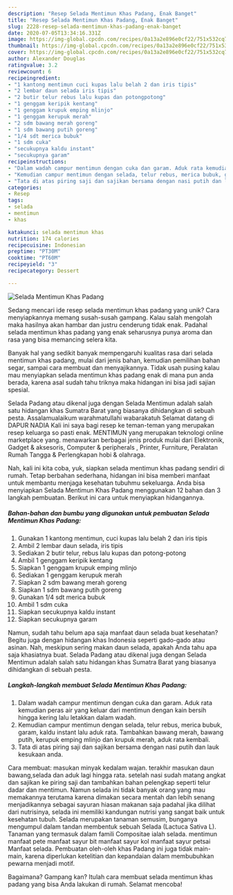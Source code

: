 ```yaml
---
description: "Resep Selada Mentimun Khas Padang, Enak Banget"
title: "Resep Selada Mentimun Khas Padang, Enak Banget"
slug: 2228-resep-selada-mentimun-khas-padang-enak-banget
date: 2020-07-05T13:34:16.331Z
image: https://img-global.cpcdn.com/recipes/0a13a2e896e0cf22/751x532cq70/selada-mentimun-khas-padang-foto-resep-utama.jpg
thumbnail: https://img-global.cpcdn.com/recipes/0a13a2e896e0cf22/751x532cq70/selada-mentimun-khas-padang-foto-resep-utama.jpg
cover: https://img-global.cpcdn.com/recipes/0a13a2e896e0cf22/751x532cq70/selada-mentimun-khas-padang-foto-resep-utama.jpg
author: Alexander Douglas
ratingvalue: 3.2
reviewcount: 6
recipeingredient:
- "1 kantong mentimun cuci kupas lalu belah 2 dan iris tipis"
- "2 lembar daun selada iris tipis"
- "2 butir telur rebus lalu kupas dan potongpotong"
- "1 genggam keripik kentang"
- "1 genggam krupuk emping mlinjo"
- "1 genggam kerupuk merah"
- "2 sdm bawang merah goreng"
- "1 sdm bawang putih goreng"
- "1/4 sdt merica bubuk"
- "1 sdm cuka"
- "secukupnya kaldu instant"
- "secukupnya garam"
recipeinstructions:
- "Dalam wadah campur mentimun dengan cuka dan garam. Aduk rata kemudian peras air yang keluar dari mentimun dengan kain bersih hingga kering lalu letakkan dalam wadah."
- "Kemudian campur mentimun dengan selada, telur rebus, merica bubuk, garam, kaldu instant lalu aduk rata. Tambahkan bawang merah, bawang putih, kerupuk emping mlinjo dan krupuk merah, aduk rata kembali."
- "Tata di atas piring saji dan sajikan bersama dengan nasi putih dan lauk kesukaan anda."
categories:
- Resep
tags:
- selada
- mentimun
- khas

katakunci: selada mentimun khas 
nutrition: 174 calories
recipecuisine: Indonesian
preptime: "PT30M"
cooktime: "PT60M"
recipeyield: "3"
recipecategory: Dessert

---
```



![Selada Mentimun Khas Padang](https://img-global.cpcdn.com/recipes/0a13a2e896e0cf22/751x532cq70/selada-mentimun-khas-padang-foto-resep-utama.jpg)

Sedang mencari ide resep selada mentimun khas padang yang unik? Cara menyiapkannya memang susah-susah gampang. Kalau salah mengolah maka hasilnya akan hambar dan justru cenderung tidak enak. Padahal selada mentimun khas padang yang enak seharusnya punya aroma dan rasa yang bisa memancing selera kita.

Banyak hal yang sedikit banyak mempengaruhi kualitas rasa dari selada mentimun khas padang, mulai dari jenis bahan, kemudian pemilihan bahan segar, sampai cara membuat dan menyajikannya. Tidak usah pusing kalau mau menyiapkan selada mentimun khas padang enak di mana pun anda berada, karena asal sudah tahu triknya maka hidangan ini bisa jadi sajian spesial.

Selada Padang atau dikenal juga dengan Selada Mentimun adalah salah satu hidangan khas Sumatra Barat yang biasanya dihidangkan di sebuah pesta. Assalamualaikum warahmatullahi wabarakatuh Selamat datang di DAPUR NADIA Kali ini saya bagi resep ke teman-teman yang merupakan resep keluarga so pasti enak. MENTIMUN yang merupakan teknologi online marketplace yang. menawarkan berbagai jenis produk mulai dari Elektronik, Gadget &amp; aksesoris, Computer &amp; peripherals , Printer, Furniture, Peralatan Rumah Tangga &amp; Perlengkapan hobi &amp; olahraga.


Nah, kali ini kita coba, yuk, siapkan selada mentimun khas padang sendiri di rumah. Tetap berbahan sederhana, hidangan ini bisa memberi manfaat untuk membantu menjaga kesehatan tubuhmu sekeluarga. Anda bisa menyiapkan Selada Mentimun Khas Padang menggunakan 12 bahan dan 3 langkah pembuatan. Berikut ini cara untuk menyiapkan hidangannya.

<!--inarticleads1-->

##### Bahan-bahan dan bumbu yang digunakan untuk pembuatan Selada Mentimun Khas Padang:

1. Gunakan 1 kantong mentimun, cuci kupas lalu belah 2 dan iris tipis
1. Ambil 2 lembar daun selada, iris tipis
1. Sediakan 2 butir telur, rebus lalu kupas dan potong-potong
1. Ambil 1 genggam keripik kentang
1. Siapkan 1 genggam krupuk emping mlinjo
1. Sediakan 1 genggam kerupuk merah
1. Siapkan 2 sdm bawang merah goreng
1. Siapkan 1 sdm bawang putih goreng
1. Gunakan 1/4 sdt merica bubuk
1. Ambil 1 sdm cuka
1. Siapkan secukupnya kaldu instant
1. Siapkan secukupnya garam


Namun, sudah tahu belum apa saja manfaat daun selada buat kesehatan? Begitu juga dengan hidangan khas Indonesia seperti gado-gado atau asinan. Nah, meskipun sering makan daun selada, apakah Anda tahu apa saja khasiatnya buat. Selada Padang atau dikenal juga dengan Selada Mentimun adalah salah satu hidangan khas Sumatra Barat yang biasanya dihidangkan di sebuah pesta. 

<!--inarticleads2-->

##### Langkah-langkah membuat Selada Mentimun Khas Padang:

1. Dalam wadah campur mentimun dengan cuka dan garam. Aduk rata kemudian peras air yang keluar dari mentimun dengan kain bersih hingga kering lalu letakkan dalam wadah.
1. Kemudian campur mentimun dengan selada, telur rebus, merica bubuk, garam, kaldu instant lalu aduk rata. Tambahkan bawang merah, bawang putih, kerupuk emping mlinjo dan krupuk merah, aduk rata kembali.
1. Tata di atas piring saji dan sajikan bersama dengan nasi putih dan lauk kesukaan anda.


Cara membuat: masukan minyak kedalam wajan. terakhir masukan daun bawang,selada dan aduk lagi hingga rata. setelah nasi sudah matang angkat dan sajikan ke piring saji dan tambahkan bahan pelengkap seperti telur dadar dan mentimun. Namun selada ini tidak banyak orang yang mau memakannya terutama karena dimakan secara mentah dan lebih senang menjadikannya sebagai sayuran hiasan makanan saja padahal jika dilihat dari nutrisinya, selada ini memiliki kandungan nutrisi yang sangat baik untuk kesehatan tubuh. Selada merupakan tanaman semusim, bunganya mengumpul dalam tandan membentuk sebuah Selada (Lactuca Sativa L). Tanaman yang termasuk dalam famili Compositae ialah selada. mentimun manfaat pete manfaat sayur bit manfaat sayur kol manfaat sayur petsai Manfaat selada. Pembuatan oleh-oleh khas Padang ini juga tidak main-main, karena diperlukan ketelitian dan kepandaian dalam membubuhkan pewarna menjadi motif. 

Bagaimana? Gampang kan? Itulah cara membuat selada mentimun khas padang yang bisa Anda lakukan di rumah. Selamat mencoba!
